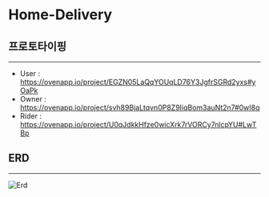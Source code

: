 # Home-Delivery


## 프로토타이핑

---

- User : https://ovenapp.io/project/EGZN05LaQqYOUqLD76Y3JgfrSGRd2yxs#yOaPk
- Owner : https://ovenapp.io/project/svh89BjaLtqvn0P8Z9IiqBom3auNt2n7#0wI8q
- Rider : https://ovenapp.io/project/U0qJdkkHfze0wicXrk7rVORCy7nlcpYU#LwTBp



## ERD

---

![Erd](https://user-images.githubusercontent.com/89121296/177241031-b8aafca8-c21c-406f-a83a-e9c269c0edb1.png)

